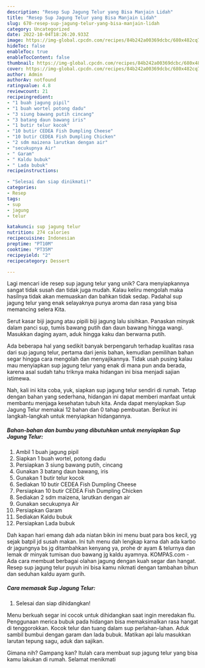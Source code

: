 ```yaml
---
description: "Resep Sup Jagung Telur yang Bisa Manjain Lidah"
title: "Resep Sup Jagung Telur yang Bisa Manjain Lidah"
slug: 670-resep-sup-jagung-telur-yang-bisa-manjain-lidah
category: Uncategorized
date: 2022-10-04T18:26:20.933Z
image: https://img-global.cpcdn.com/recipes/84b242a00369dcbc/680x482cq70/sup-jagung-telur-foto-resep-utama.jpg
hideToc: false
enableToc: true
enableTocContent: false
thumbnail: https://img-global.cpcdn.com/recipes/84b242a00369dcbc/680x482cq70/sup-jagung-telur-foto-resep-utama.jpg
cover: https://img-global.cpcdn.com/recipes/84b242a00369dcbc/680x482cq70/sup-jagung-telur-foto-resep-utama.jpg
author: Admin
authorAv: notfound
ratingvalue: 4.8
reviewcount: 21
recipeingredient:
- "1 buah jagung pipil"
- "1 buah wortel potong dadu"
- "3 siung bawang putih cincang"
- "3 batang daun bawang iris"
- "1 butir telur kocok"
- "10 butir CEDEA Fish Dumpling Cheese"
- "10 butir CEDEA Fish Dumpling Chicken"
- "2 sdm maizena larutkan dengan air"
- "secukupnya Air"
- " Garam"
- " Kaldu bubuk"
- " Lada bubuk"
recipeinstructions:

- "Selesai dan siap dinikmati!"
categories:
- Resep
tags:
- sup
- jagung
- telur

katakunci: sup jagung telur 
nutrition: 274 calories
recipecuisine: Indonesian
preptime: "PT10M"
cooktime: "PT35M"
recipeyield: "2"
recipecategory: Dessert

---
```





Lagi mencari ide resep sup jagung telur yang unik? Cara menyiapkannya sangat tidak susah dan tidak juga mudah. Kalau keliru mengolah maka hasilnya tidak akan memuaskan dan bahkan tidak sedap. Padahal sup jagung telur yang enak selayaknya punya aroma dan rasa yang bisa memancing selera Kita.





Serut kasar biji jagung atau pipili biji jagung lalu sisihkan. Panaskan minyak dalam panci sup, tumis bawang putih dan daun bawang hingga wangi. Masukkan daging ayam, aduk hingga kaku dan berwarna putih.

Ada beberapa hal yang sedikit banyak berpengaruh terhadap kualitas rasa dari sup jagung telur, pertama dari jenis bahan, kemudian pemilihan bahan segar hingga cara mengolah dan menyajikannya. Tidak usah pusing kalau mau menyiapkan sup jagung telur yang enak di mana pun anda berada, karena asal sudah tahu triknya maka hidangan ini bisa menjadi sajian istimewa.






Nah, kali ini kita coba, yuk, siapkan sup jagung telur sendiri di rumah. Tetap dengan bahan yang sederhana, hidangan ini dapat memberi manfaat untuk membantu menjaga kesehatan tubuh kita. Anda dapat menyiapkan Sup Jagung Telur memakai 12 bahan dan 0 tahap pembuatan. Berikut ini langkah-langkah untuk menyiapkan hidangannya.

<!--inarticleads1-->

##### Bahan-bahan dan bumbu yang dibutuhkan untuk menyiapkan Sup Jagung Telur:

1. Ambil 1 buah jagung pipil
1. Siapkan 1 buah wortel, potong dadu
1. Persiapkan 3 siung bawang putih, cincang
1. Gunakan 3 batang daun bawang, iris
1. Gunakan 1 butir telur kocok
1. Sediakan 10 butir CEDEA Fish Dumpling Cheese
1. Persiapkan 10 butir CEDEA Fish Dumpling Chicken
1. Sediakan 2 sdm maizena, larutkan dengan air
1. Gunakan secukupnya Air
1. Persiapkan  Garam
1. Sediakan  Kaldu bubuk
1. Persiapkan  Lada bubuk


Dah kapan hari emang dah ada niatan bikin ini menu buat para bos kecil, yg sejak batpil jd susah makan. Ini tuh menu dah lengkap karna dah ada karbo dr jagungnya bs jg ditambahkan kenyang ya, prohe dr ayam &amp; telurnya dan lemak dr minyak tumisan duo bawang jg kaldu ayamnya. KOMPAS.com - Ada cara membuat berbagai olahan jagung dengan kuah segar dan hangat. Resep sup jagung telur puyuh ini bisa kamu nikmati dengan tambahan bihun dan seduhan kaldu ayam gurih. 

<!--inarticleads2-->

##### Cara memasak Sup Jagung Telur:


1. Selesai dan siap dihidangkan!

Menu berkuah segar ini cocok untuk dihidangkan saat ingin meredakan flu. Penggunaan merica bubuk pada hidangan bisa memaksimalkan rasa hangat di tenggorokkan. Kocok telur dan tuang dalam sup perlahan-lahan. Aduk sambil bumbui dengan garam dan lada bubuk. Matikan api lalu masukkan larutan tepung sagu, aduk dan sajikan. 

Gimana nih? Gampang kan? Itulah cara membuat sup jagung telur yang bisa kamu lakukan di rumah. Selamat menikmati
